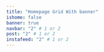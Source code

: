```yaml
---
title: "Homepage Grid With banner"
ishome: false
banner: true
navbar: "2" # 1 or 2
post: "2" # 1 or 2
instafeed: "2" # 1 or 2
---
```

